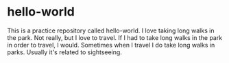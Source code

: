 # hello-world
This is a practice repository called hello-world.
I love taking long walks in the park. Not really, but I love to travel.
If I had to take long walks in the park in order to travel, I would. 
Sometimes when I travel I do take long walks in parks. Usually it's related to sightseeing.
